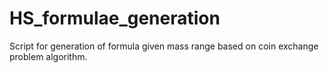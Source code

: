 # HS_formulae_generation
Script for generation of formula given mass range based on coin exchange problem algorithm.
